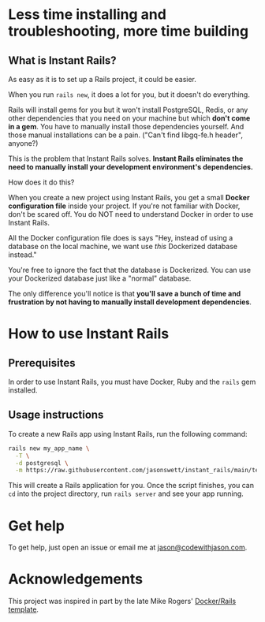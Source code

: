 # Less time installing and troubleshooting, more time building

## What is Instant Rails?

As easy as it is to set up a Rails project, it could be easier.

When you run `rails new`, it does a lot for you, but it doesn't do everything.

Rails will install gems for you but it won't install PostgreSQL, Redis, or any other dependencies that you need on your machine but which **don't come in a gem**. You have to manually install those dependencies yourself. And those manual installations can be a pain. ("Can't find libgq-fe.h header", anyone?)

This is the problem that Instant Rails solves. **Instant Rails eliminates the need to manually install your development environment's dependencies.**

How does it do this?

When you create a new project using Instant Rails, you get a small **Docker configuration file** inside your project. If you're not familiar with Docker, don't be scared off. You do NOT need to understand Docker in order to use Instant Rails.

All the Docker configuration file does is says "Hey, instead of using a database on the local machine, we want use _this_ Dockerized database instead."

You're free to ignore the fact that the database is Dockerized. You can use your Dockerized database just like a "normal" database.

The only difference you'll notice is that **you'll save a bunch of time and frustration by not having to manually install development dependencies**.

# How to use Instant Rails

## Prerequisites

In order to use Instant Rails, you must have Docker, Ruby and the `rails` gem installed.

## Usage instructions

To create a new Rails app using Instant Rails, run the following command:

```bash
rails new my_app_name \
  -T \
  -d postgresql \
  -m https://raw.githubusercontent.com/jasonswett/instant_rails/main/template/template.rb
```

This will create a Rails application for you. Once the script finishes, you can `cd` into the project directory, run `rails server` and see your app running.

# Get help

To get help, just open an issue or email me at jason@codewithjason.com.

# Acknowledgements

This project was inspired in part by the late Mike Rogers' [Docker/Rails template](https://github.com/Ruby-Starter-Kits/Docker-Rails-Template).
